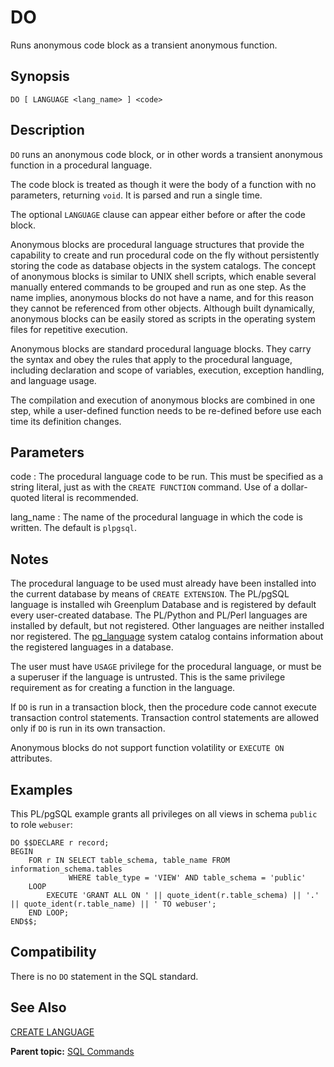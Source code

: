 # DO 

Runs anonymous code block as a transient anonymous function.

## Synopsis 

``` {#sql_command_synopsis}
DO [ LANGUAGE <lang_name> ] <code>
```

## Description 

`DO` runs an anonymous code block, or in other words a transient anonymous function in a procedural language.

The code block is treated as though it were the body of a function with no parameters, returning `void`. It is parsed and run a single time.

The optional `LANGUAGE` clause can appear either before or after the code block.

Anonymous blocks are procedural language structures that provide the capability to create and run procedural code on the fly without persistently storing the code as database objects in the system catalogs. The concept of anonymous blocks is similar to UNIX shell scripts, which enable several manually entered commands to be grouped and run as one step. As the name implies, anonymous blocks do not have a name, and for this reason they cannot be referenced from other objects. Although built dynamically, anonymous blocks can be easily stored as scripts in the operating system files for repetitive execution.

Anonymous blocks are standard procedural language blocks. They carry the syntax and obey the rules that apply to the procedural language, including declaration and scope of variables, execution, exception handling, and language usage.

The compilation and execution of anonymous blocks are combined in one step, while a user-defined function needs to be re-defined before use each time its definition changes.

## Parameters 

code
:   The procedural language code to be run. This must be specified as a string literal, just as with the `CREATE FUNCTION` command. Use of a dollar-quoted literal is recommended.

lang\_name
:   The name of the procedural language in which the code is written. The default is `plpgsql`.

## Notes 

The procedural language to be used must already have been installed into the current database by means of `CREATE EXTENSION`. The PL/pgSQL language is installed wih Greenplum Database and is registered by default every user-created database. The PL/Python and PL/Perl languages are installed by default, but not registered. Other languages are neither installed nor registered. The [pg_language](../system_catalogs/pg_language.html) system catalog contains information about the registered languages in a database.

The user must have `USAGE` privilege for the procedural language, or must be a superuser if the language is untrusted. This is the same privilege requirement as for creating a function in the language.

If `DO` is run in a transaction block, then the procedure code cannot execute transaction control statements. Transaction control statements are allowed only if `DO` is run in its own transaction.

Anonymous blocks do not support function volatility or `EXECUTE ON` attributes.

## Examples 

This PL/pgSQL example grants all privileges on all views in schema `public` to role `webuser`:

```
DO $$DECLARE r record;
BEGIN
    FOR r IN SELECT table_schema, table_name FROM information_schema.tables
             WHERE table_type = 'VIEW' AND table_schema = 'public'
    LOOP
        EXECUTE 'GRANT ALL ON ' || quote_ident(r.table_schema) || '.' || quote_ident(r.table_name) || ' TO webuser';
    END LOOP;
END$$;
```

## Compatibility 

There is no `DO` statement in the SQL standard.

## See Also 

[CREATE LANGUAGE](CREATE_LANGUAGE.html)

**Parent topic:** [SQL Commands](../sql_commands/sql_ref.html)

